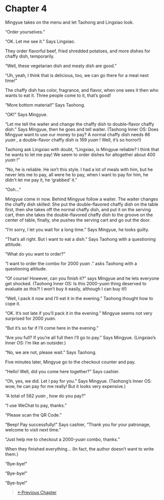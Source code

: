 # Chapter 4

Mingyue takes on the menu and let Taohong and Lingxiao look.

“Order yourselves.”

“OK. Let me see it.” Says Lingxiao.

They order flavorful beef, fried shredded potatoes, and more dishes for chaffy dish, temporarily.

“Well, these vegetarian dish and meaty dish are good.”

“Uh, yeah, I think that is delicious, too, we can go there for a meal next time!”

The chaffy dish has color, fragrance, and flavor, when one sees it then who wants to eat it. Three people come to it, that’s good!

“More bottom material!” Says Taohong.

“OK!” Says Mingyue.

“Let me tell the waiter and change the chaffy dish to double-flavor chaffy dish.” Says Mingyue, then he goes and tell waiter. (Taohong Inner OS: Does Mingyue want to use our money to pay? A normal chaffy dish needs 86 *yuan* , a double-flavor chaffy dish is 169 *yuan* ! Well, it’s so horror!)

Taohong ask Lingxiao with doubt, “Lingxiao, is Mingyue reliable? I think that he wants to let me pay! We seem to order dishes for altogether about 400 *yuan* !”

“No, he is reliable. He isn’t this style. I had a lot of meals with him, but he never lets me to pay, all were he to pay, when I want to pay for him, he didn’t let me pay it, he ‘grabbed’ it.”

“Ooh…”

Mingyue come in now. Behind Mingyue follow a waiter. The waiter changes the chaffy dish skilled: She put the double-flavored chaffy dish on the table first, then she takes off the normal chaffy dish, and put it on the serving cart, then she takes the double-flavored chaffy dish to the groove on the center of table, finally, she pushes the serving cart and go out the door.

“I’m sorry, I let you wait for a long time.” Says Mingyue, he looks guilty.

“That’s all right. But I want to eat a dish.” Says Taohong with a questioning attitude.

“What do you want to order?”

“I want to order the combo for 2000 *yuan* .” asks Taohong with a questioning attitude.

“Of course! However, can you finish it?” says Mingyue and he lets everyone get shocked. (Taohong Inner OS: Is this 2000-*yuan* thing deserved to evaluate as this?! I won’t buy it easily, although I can buy it!)

“Well, I pack it now and I’ll eat it in the evening.” Taohong thought how to cope it.

“OK. It’s not late if you’ll pack it in the evening.” Mingyue seems not very surprised for 2000 *yuan*.

“But it’s so far if I’ll come here in the evening.”

“Are you full? If you’re all full then I’ll go to pay.” Says Mingyue. (Lingxiao’s Inner OS: I’m like an outsider.)

“No, we are not, please wait.” Says Taohong.

Five minutes later, Mingyue go to the checkout counter and pay.

“Hello! Well, did you come here together?” Says cashier.

“Oh, yes, we did. Let I pay for you.” Says Mingyue. (Taohong’s Inner OS: wow, he can pay for me really! But it looks very expensive.)

“A total of 562 *yuan* , how do you pay?”

“I use WeChat to pay, thanks.”

“Please scan the QR Code.”

“Beep! Pay successfully!” Says cashier, “Thank you for your patronage, welcome to visit next time.”

“Just help me to checkout a 2000-*yuan* combo, thanks.”

When they finished everything… (In fact, the author doesn’t want to write them.)

“Bye-bye!”

“Bye-bye!”

“Bye-bye!”

> [←Previous Chapter](/ex1/chapter3.md)
